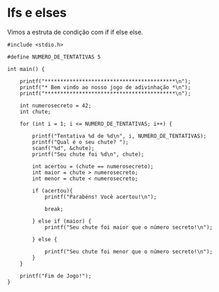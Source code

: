 # Ifs e elses

Vimos a estruta de condição com if if else else.

    #include <stdio.h>

    #define NUMERO_DE_TENTATIVAS 5

    int main() {

        printf("******************************************\n");
        printf("* Bem vindo ao nosso jogo de adivinhação *\n");
        printf("******************************************\n");

        int numerosecreto = 42;
        int chute;

        for (int i = 1; i <= NUMERO_DE_TENTATIVAS; i++) {

            printf("Tentativa %d de %d\n", i, NUMERO_DE_TENTATIVAS);
            printf("Qual é o seu chute? ");
            scanf("%d", &chute);
            printf("Seu chute foi %d\n", chute);

            int acertou = (chute == numerosecreto);
            int maior = chute > numerosecreto;
            int menor = chute < numerosecreto;

            if (acertou){
                printf("Parabéns! Você acertou!\n");

                break;

            } else if (maior) {
                printf("Seu chute foi maior que o número secreto!\n");

            } else {

                printf("Seu chute foi menor que o número secreto!\n");
            }
        }

        printf("Fim de Jogo!");
    }
